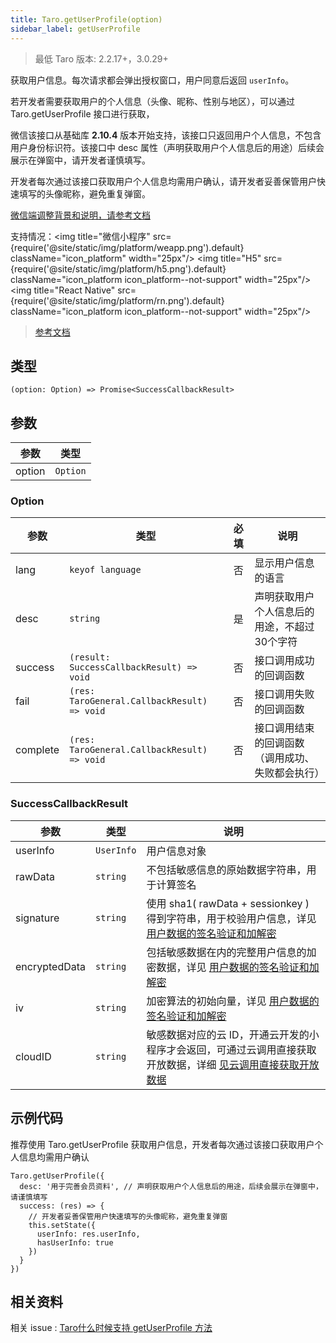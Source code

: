```yaml
---
title: Taro.getUserProfile(option)
sidebar_label: getUserProfile
---
```


> 最低 Taro 版本: 2.2.17+，3.0.29+

获取用户信息。每次请求都会弹出授权窗口，用户同意后返回 `userInfo`。

若开发者需要获取用户的个人信息（头像、昵称、性别与地区），可以通过 Taro.getUserProfile 接口进行获取，

微信该接口从基础库 **2.10.4** 版本开始支持，该接口只返回用户个人信息，不包含用户身份标识符。该接口中 desc 属性（声明获取用户个人信息后的用途）后续会展示在弹窗中，请开发者谨慎填写。

开发者每次通过该接口获取用户个人信息均需用户确认，请开发者妥善保管用户快速填写的头像昵称，避免重复弹窗。

[微信端调整背景和说明，请参考文档](https://developers.weixin.qq.com/community/develop/doc/000cacfa20ce88df04cb468bc52801)

支持情况：<img title="微信小程序" src={require('@site/static/img/platform/weapp.png').default} className="icon_platform" width="25px"/> <img title="H5" src={require('@site/static/img/platform/h5.png').default} className="icon_platform icon_platform--not-support" width="25px"/> <img title="React Native" src={require('@site/static/img/platform/rn.png').default} className="icon_platform icon_platform--not-support" width="25px"/>

> [参考文档](https://developers.weixin.qq.com/miniprogram/dev/api/open-api/user-info/wx.getUserProfile.html)

## 类型

```tsx
(option: Option) => Promise<SuccessCallbackResult>
```

## 参数

| 参数 | 类型 |
| --- | --- |
| option | `Option` |

### Option

| 参数 | 类型 | 必填 | 说明 |
| --- | --- | :---: | --- |
| lang | `keyof language` | 否 | 显示用户信息的语言 |
| desc | `string` | 是 | 声明获取用户个人信息后的用途，不超过30个字符 |
| success | `(result: SuccessCallbackResult) => void` | 否 | 接口调用成功的回调函数 |
| fail | `(res: TaroGeneral.CallbackResult) => void` | 否 | 接口调用失败的回调函数 |
| complete | `(res: TaroGeneral.CallbackResult) => void` | 否 | 接口调用结束的回调函数（调用成功、失败都会执行） |

### SuccessCallbackResult

| 参数 | 类型 | 说明 |
| --- | --- | --- |
| userInfo | `UserInfo` | 用户信息对象 |
| rawData | `string` | 不包括敏感信息的原始数据字符串，用于计算签名 |
| signature | `string` | 使用 sha1( rawData + sessionkey ) 得到字符串，用于校验用户信息，详见 [用户数据的签名验证和加解密](https://developers.weixin.qq.com/miniprogram/dev/framework/open-ability/signature.html) |
| encryptedData | `string` | 包括敏感数据在内的完整用户信息的加密数据，详见 [用户数据的签名验证和加解密](https://developers.weixin.qq.com/miniprogram/dev/framework/open-ability/signature.html#%E5%8A%A0%E5%AF%86%E6%95%B0%E6%8D%AE%E8%A7%A3%E5%AF%86%E7%AE%97%E6%B3%95) |
| iv | `string` | 加密算法的初始向量，详见 [用户数据的签名验证和加解密](https://developers.weixin.qq.com/miniprogram/dev/framework/open-ability/signature.html#%E5%8A%A0%E5%AF%86%E6%95%B0%E6%8D%AE%E8%A7%A3%E5%AF%86%E7%AE%97%E6%B3%95) |
| cloudID | `string` | 敏感数据对应的云 ID，开通云开发的小程序才会返回，可通过云调用直接获取开放数据，详细 [见云调用直接获取开放数据](https://developers.weixin.qq.com/miniprogram/dev/framework/open-ability/signature.html#method-cloud) |

## 示例代码

推荐使用 Taro.getUserProfile 获取用户信息，开发者每次通过该接口获取用户个人信息均需用户确认

```tsx
Taro.getUserProfile({
  desc: '用于完善会员资料', // 声明获取用户个人信息后的用途，后续会展示在弹窗中，请谨慎填写
  success: (res) => {
    // 开发者妥善保管用户快速填写的头像昵称，避免重复弹窗
    this.setState({
      userInfo: res.userInfo,
      hasUserInfo: true
    })
  }
})
```

## 相关资料

相关 issue : [Taro什么时候支持 getUserProfile 方法](https://github.com/NervJS/taro/issues/8810)
